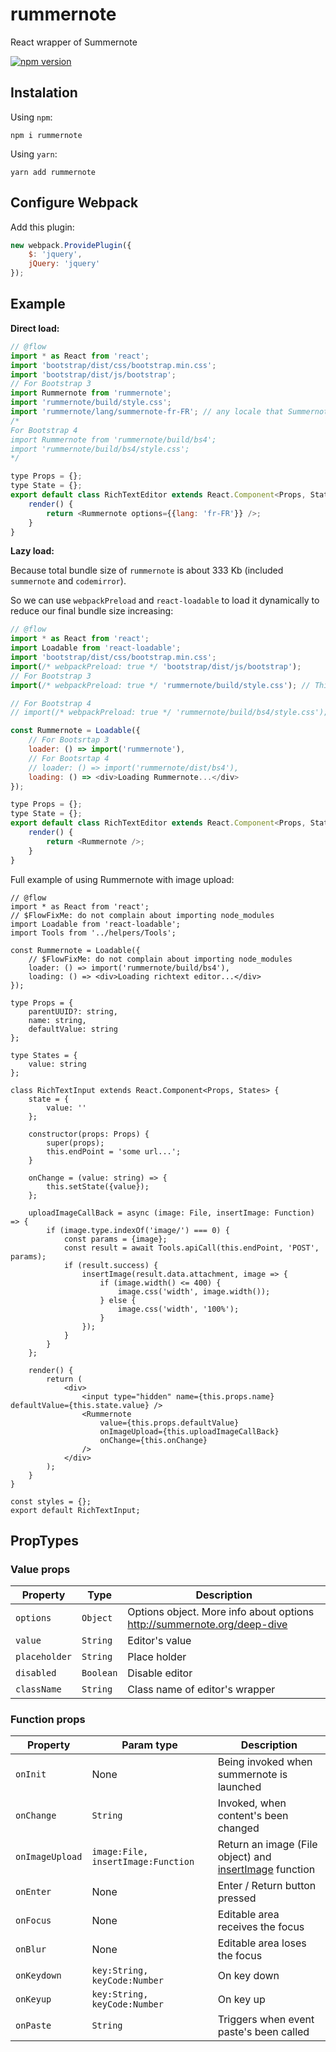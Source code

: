 # rummernote

React wrapper of Summernote

[![npm version](https://badge.fury.io/js/rummernote.svg)](https://badge.fury.io/js/rummernote)

## Instalation

Using `npm`:

```
npm i rummernote
```

Using `yarn`:

```
yarn add rummernote
```

## Configure Webpack

Add this plugin:

```javascript
new webpack.ProvidePlugin({
    $: 'jquery',
    jQuery: 'jquery'
});
```

## Example

**Direct load:**

```javascript
// @flow
import * as React from 'react';
import 'bootstrap/dist/css/bootstrap.min.css';
import 'bootstrap/dist/js/bootstrap';
// For Bootstrap 3
import Rummernote from 'rummernote';
import 'rummernote/build/style.css';
import 'rummernote/lang/summernote-fr-FR'; // any locale that Summernote supported
/*
For Bootstrap 4
import Rummernote from 'rummernote/build/bs4';
import 'rummernote/build/bs4/style.css';
*/

type Props = {};
type State = {};
export default class RichTextEditor extends React.Component<Props, State> {
    render() {
        return <Rummernote options={{lang: 'fr-FR'}} />;
    }
}
```

**Lazy load:**

Because total bundle size of `rummernote` is about 333 Kb (included `summernote` and `codemirror`).

So we can use `webpackPreload` and `react-loadable` to load it dynamically to reduce our final bundle size increasing:

```javascript
// @flow
import * as React from 'react';
import Loadable from 'react-loadable';
import 'bootstrap/dist/css/bootstrap.min.css';
import(/* webpackPreload: true */ 'bootstrap/dist/js/bootstrap');
// For Bootstrap 3
import(/* webpackPreload: true */ 'rummernote/build/style.css'); // This one can put in root Component

// For Bootstrap 4
// import(/* webpackPreload: true */ 'rummernote/build/bs4/style.css');

const Rummernote = Loadable({
    // For Bootsrtap 3
    loader: () => import('rummernote'),
    // For Bootsrtap 4
    // loader: () => import('rummernote/dist/bs4'),
    loading: () => <div>Loading Rummernote...</div>
});

type Props = {};
type State = {};
export default class RichTextEditor extends React.Component<Props, State> {
    render() {
        return <Rummernote />;
    }
}
```

Full example of using Rummernote with image upload:

```
// @flow
import * as React from 'react';
// $FlowFixMe: do not complain about importing node_modules
import Loadable from 'react-loadable';
import Tools from '../helpers/Tools';

const Rummernote = Loadable({
    // $FlowFixMe: do not complain about importing node_modules
    loader: () => import('rummernote/build/bs4'),
    loading: () => <div>Loading richtext editor...</div>
});

type Props = {
    parentUUID?: string,
    name: string,
    defaultValue: string
};

type States = {
    value: string
};

class RichTextInput extends React.Component<Props, States> {
    state = {
        value: ''
    };

    constructor(props: Props) {
        super(props);
        this.endPoint = 'some url...';
    }

    onChange = (value: string) => {
        this.setState({value});
    };

    uploadImageCallBack = async (image: File, insertImage: Function) => {
        if (image.type.indexOf('image/') === 0) {
            const params = {image};
            const result = await Tools.apiCall(this.endPoint, 'POST', params);
            if (result.success) {
                insertImage(result.data.attachment, image => {
                    if (image.width() <= 400) {
                        image.css('width', image.width());
                    } else {
                        image.css('width', '100%');
                    }
                });
            }
        }
    };

    render() {
        return (
            <div>
                <input type="hidden" name={this.props.name} defaultValue={this.state.value} />
                <Rummernote
                    value={this.props.defaultValue}
                    onImageUpload={this.uploadImageCallBack}
                    onChange={this.onChange}
                />
            </div>
        );
    }
}

const styles = {};
export default RichTextInput;
```

## PropTypes

### Value props

| Property      | Type      | Description                                                             |
| ------------- | --------- | ----------------------------------------------------------------------- |
| `options`     | `Object`  | Options object. More info about options http://summernote.org/deep-dive |
| `value`       | `String`  | Editor's value                                                          |
| `placeholder` | `String`  | Place holder                                                            |
| `disabled`    | `Boolean` | Disable editor                                                          |
| `className`   | `String`  | Class name of editor's wrapper                                          |

### Function props

| Property        | Param type                         | Description                                                                                             |
| --------------- | ---------------------------------- | ------------------------------------------------------------------------------------------------------- |
| `onInit`        | None                               | Being invoked when summernote is launched                                                               |
| `onChange`      | `String`                           | Invoked, when content's been changed                                                                    |
| `onImageUpload` | `image:File, insertImage:Function` | Return an image (File object) and [insertImage](https://summernote.org/deep-dive/#insertimage) function |
| `onEnter`       | None                               | Enter / Return button pressed                                                                           |
| `onFocus`       | None                               | Editable area receives the focus                                                                        |
| `onBlur`        | None                               | Editable area loses the focus                                                                           |
| `onKeydown`     | `key:String, keyCode:Number`       | On key down                                                                                             |
| `onKeyup`       | `key:String, keyCode:Number`       | On key up                                                                                               |
| `onPaste`       | `String`                           | Triggers when event paste's been called                                                                 |
